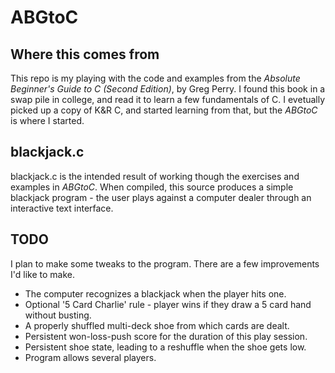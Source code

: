 ABGtoC
======

Where this comes from
---------------------

This repo is my playing with the code and examples from the _Absolute Beginner's Guide to C (Second Edition)_, by Greg Perry.  I found this book in a swap pile in college, and read it to learn a few fundamentals of C.  I evetually picked up a copy of K&R C, and started learning from that, but the _ABGtoC_ is where I started.

blackjack.c
-----------

blackjack.c is the intended result of working though the exercises and examples in _ABGtoC_.  When compiled, this source produces a simple blackjack program - the user plays against a computer dealer through an interactive text interface.

TODO
----

I plan to make some tweaks to the program.  There are a few improvements I'd like to make.

* The computer recognizes a blackjack when the player hits one.
* Optional '5 Card Charlie' rule - player wins if they draw a 5 card hand without busting.
* A properly shuffled multi-deck shoe from which cards are dealt.
* Persistent won-loss-push score for the duration of this play session.
* Persistent shoe state, leading to a reshuffle when the shoe gets low.
* Program allows several players.
